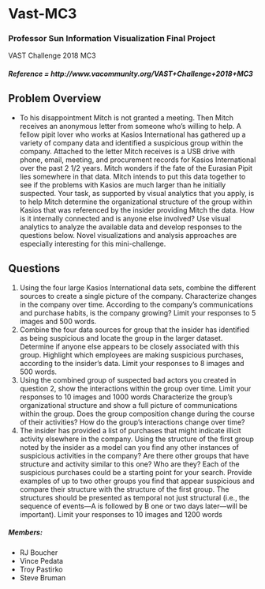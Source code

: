 <h1><strong>Vast-MC3</strong></h1>
<h3>Professor Sun Information Visualization Final Project</h3>
VAST Challenge 2018 MC3

<div>
  <h5>Reference = http://www.vacommunity.org/VAST+Challenge+2018+MC3</h5>
  <h2>Problem Overview</h2>
  <ul>
    <li>To his disappointment Mitch is not granted a meeting. Then Mitch receives an anonymous letter from someone who’s willing to help. A fellow pipit lover who works at Kasios International has gathered up a variety of company data and identified a suspicious group within the company. Attached to the letter Mitch receives is a USB drive with phone, email, meeting, and procurement records for Kasios International over the past 2 1/2 years. Mitch wonders if the fate of the Eurasian Pipit lies somewhere in that data. Mitch intends to put this data together to see if the problems with Kasios are much larger than he initially suspected. Your task, as supported by visual analytics that you apply, is to help Mitch determine the organizational structure of the group within Kasios that was referenced by the insider providing Mitch the data. How is it internally connected and is anyone else involved? Use visual analytics to analyze the available data and develop responses to the questions below. Novel visualizations and analysis approaches are especially interesting for this mini-challenge.
    </li>
  </ul>
</div>

<div>
  <h2>Questions</h2>
  <ol>
    <li>Using the four large Kasios International data sets, combine the different sources to create a single picture of the company. Characterize changes in the company over time. According to the company’s communications and purchase habits, is the company growing? Limit your responses to 5 images and 500 words. </li>
    <li>Combine the four data sources for group that the insider has identified as being suspicious and locate the group in the larger dataset. Determine if anyone else appears to be closely associated with this group. Highlight which employees are making suspicious purchases, according to the insider’s data. Limit your responses to 8 images and 500 words.</li>
    <li>Using the combined group of suspected bad actors you created in question 2, show the interactions within the group over time. Limit your responses to 10 images and 1000 words
Characterize the group’s organizational structure and show a full picture of communications within the group.
Does the group composition change during the course of their activities?
How do the group’s interactions change over time?</li>
    <li>The insider has provided a list of purchases that might indicate illicit activity elsewhere in the company. Using the structure of the first group noted by the insider as a model can you find any other instances of suspicious activities in the company? Are there other groups that have structure and activity similar to this one? Who are they? Each of the suspicious purchases could be a starting point for your search. Provide examples of up to two other groups you find that appear suspicious and compare their structure with the structure of the first group. The structures should be presented as temporal not just structural (i.e., the sequence of events—A is followed by B one or two days later—will be important). Limit your responses to 10 images and 1200 words</li>
  </ol>
</div>
  

<h5 style = "font: 70px;">Members:</h5>
<ul>
  <li>RJ Boucher</li>
  <li>Vince Pedata</li>
  <li>Troy Pastirko</li>
  <li>Steve Bruman</li>
</ul>



